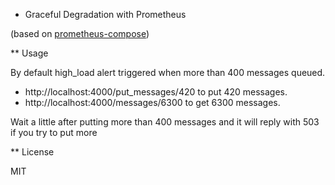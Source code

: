 * Graceful Degradation with Prometheus

(based on [prometheus-compose](https://github.com/vegasbrianc/prometheus))

** Usage

By default high_load alert triggered when more than 400 messages queued.

- http://localhost:4000/put_messages/420 to put 420 messages.
- http://localhost:4000/messages/6300 to get 6300 messages.

Wait a little after putting more than 400 messages and it will reply with 503
if you try to put more

** License

MIT
